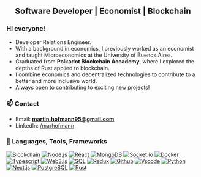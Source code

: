 <h2 align="center"> Software Developer | Economist | Blockchain</h2>

<h3> Hi everyone! </h3>
<ul>
    <li>Developer Relations Engineer.</li>
    <li>With a background in economics, I previously worked as an economist and taught Microeconomics at the University of Buenos Aires.</li>
    <li>Graduated from <strong>Polkadot Blockchain Accademy</strong>, where I explored the depths of Rust applied to blockchain.</li>
    <li>I combine economics and decentralized technologies to contribute to a better and more inclusive world.</li>
    <li>Always open to contributing to exciting new projects!</li>
</ul>

<h3> 📫 Contact </h3>

- Email: **martin.hofmann95@gmail.com**
- LinkedIn: <a href="https://linkedin.com/in/marhofmann" target="_blank"> /marhofmann </a>

<h3> 🧰 Languages, Tools, Frameworks </h3>

[![Blockchain](https://img.shields.io/badge/-Blockchain-black?style=for-the-badge&logo=bitcoin&logoColor=white)]()
[![Node.js](https://img.shields.io/badge/-Node.js-339933?style=for-the-badge&logo=Node.js&logoColor=white)]()
[![React](https://img.shields.io/badge/-React-black?style=for-the-badge&logo=react&logoColor=blue)]()
[![MongoDB](https://img.shields.io/badge/-MongoDB-darkgreen?style=for-the-badge&logo=mongodb&logoColor=white)]()
[![Socket.io](https://img.shields.io/badge/-Socket.io-black?style=for-the-badge&logo=socket.io&logoColor=white)]()
[![Docker](https://img.shields.io/badge/-Docker-2496ed?style=for-the-badge&logo=docker&logoColor=white)]()
[![Typescript](https://img.shields.io/badge/-Typescript-007acc?style=for-the-badge&logo=typescript&logoColor=white)]()
[![Web3.js](https://img.shields.io/badge/-Web3.js-black?style=for-the-badge&logo=javascript&logoColor=)]()
[![SQL](https://img.shields.io/badge/-SQL-d2082d?style=for-the-badge&logo=mysql&logoColor=white)]()
[![Redux](https://img.shields.io/badge/-Redux-764abc?style=for-the-badge&logo=redux&logoColor=white)]()
[![Github](https://img.shields.io/badge/-GitHub-black?style=for-the-badge&logo=github&logoColor=white)]()
[![Vscode](https://img.shields.io/badge/-VSCode-007acc?style=for-the-badge&logo=visual-studio-code&logoColor=white)]()
[![Python](https://img.shields.io/badge/-python-3670A0?style=for-the-badge&logo=python&logoColor=ffdd54)]()
[![Next.js](https://img.shields.io/badge/next.js-000000?style=for-the-badge&logo=nextdotjs&logoColor=white)]()
[![PostgreSQL](https://img.shields.io/badge/postgresql-4169e1?style=for-the-badge&logo=postgresql&logoColor=white)]()
[![Rust](https://img.shields.io/badge/-Rust-000000?logo=Rust&style=for-the-badge)]()

<br />

